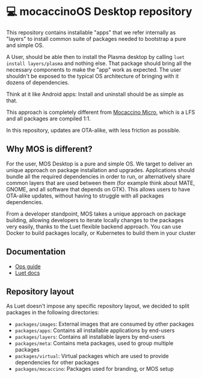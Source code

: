 # :computer: mocaccinoOS Desktop repository

This repository contains installable "apps" that we refer internally as "layers" to install common suite of packages needed to bootstrap a pure and simple OS.

A User, should be able then to install the Plasma desktop by calling `luet install layers/plasma` and nothing else. That package should bring all the necessary components to make the "app" work as expected. The user shouldn't be exposed to the typical OS architecture of bringing with it dozens of dependencies. 

Think at it like Android apps: Install and uninstall should be as simple as that.

This approach is completely different from [Mocaccino Micro](https://github.com/mocaccinoOS/mocaccino-micro), which is a LFS and all packages are compiled 1:1. 

In this repository, updates are OTA-alike, with less friction as possible.

## Why MOS is different?

For the user, MOS Desktop is a pure and simple OS. We target to deliver an unique approach on package installation and upgrades. Applications should bundle all the required dependencies in order to run, or alternatively share common layers that are used between them (for example think about MATE, GNOME, and all software that depends on GTK). This allows users to have OTA-alike updates, without having to struggle with all packages dependencies.

From a developer standpoint, MOS takes a unique approach on package building, allowing developers to iterate locally changes to the packages very easily, thanks to the Luet flexible backend approach. You can use Docker to build packages locally, or Kubernetes to build them in your cluster

## Documentation

- [Ops guide](https://www.mocaccino.org/docs/desktop/development/)
- [Luet docs](https://luet-lab.github.io/docs/)

## Repository layout

As Luet doesn't impose any specific repository layout, we decided to split packages in the following directories:

- `packages/images`: External images that are consumed by other packages
- `packages/apps`: Contains all installable applications by end-users
- `packages/layers`: Contains all installable layers by end-users
- `packages/meta`: Contains meta packages, used to group multiple packages
- `packages/virtual`: Virtual packages which are used to provide dependencies for other packages
- `packages/mocaccino`: Packages used for branding, or MOS setup
